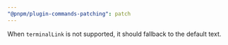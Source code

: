 ```yaml
---
"@pnpm/plugin-commands-patching": patch
---
```


When `terminalLink` is not supported, it should fallback to the default text.
